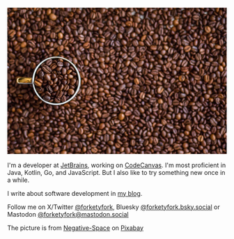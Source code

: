 ![Coffee](https://raw.githubusercontent.com/forketyfork/forketyfork/master/coffee-1324126_1280.jpg)

I'm a developer at [JetBrains](https://www.jetbrains.com), working on [CodeCanvas](https://www.jetbrains.com/codecanvas/). I'm most proficient in Java, Kotlin, Go, and JavaScript. But I also like to try something new once in a while.

I write about software development in [my blog](https://forketyfork.github.io).

Follow me on X/Twitter [@forketyfork](https://x.com/forketyfork), Bluesky [@forketyfork.bsky.social](https://bsky.app/profile/forketyfork.bsky.social) or Mastodon [@forketyfork@mastodon.social](https://mastodon.social/@forketyfork)

The picture is from <a href="https://pixabay.com/de/users/negative-space-2379030/?utm_source=link-attribution&amp;utm_medium=referral&amp;utm_campaign=image&amp;utm_content=1324126">Negative-Space</a> on <a href="https://pixabay.com/de//?utm_source=link-attribution&amp;utm_medium=referral&amp;utm_campaign=image&amp;utm_content=1324126">Pixabay</a>
